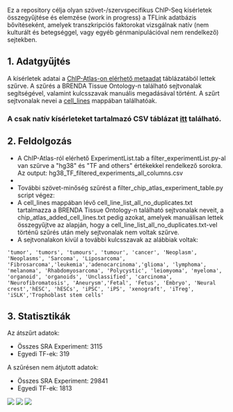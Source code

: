 Ez a repository célja olyan szövet-/szervspecifikus ChIP-Seq kísérletek összegyűjtése és elemzése (work in progress) a TFLink adatbázis bővítéseként, amelyek transzkripciós faktorokat vizsgálnak natív (nem kulturált és betegséggel, vagy egyéb génmanipulációval nem rendelkező) sejtekben.

## 1. Adatgyűjtés
A kísérletek adatai a [ChIP-Atlas-on elérhető metaadat](https://github.com/inutano/chip-atlas/wiki#downloads_doc) táblázatából lettek szűrve. A szűrés a BRENDA Tissue Ontology-n található sejtvonalak segítségével, valamint kulcsszavak manuális megadásával történt. A szűrt sejtvonalak nevei a [cell_lines](https://github.com/kadan02/native_tissue_chip-seq_experiments/tree/master/cell_lines) mappában találhatóak. 

### A csak natív kísérleteket tartalmazó CSV táblázat [itt](https://github.com/kadan02/native_tissue_chip-seq_experiments/blob/master/chip_atlas/native_chip_atlas_experiments.csv) található.

## 2. Feldolgozás
- A ChIP-Atlas-ról elérhető ExperimentList.tab a filter_experimentList.py-al van szűrve a "hg38" és "TF and others" értékekkel rendelkező sorokra. Az output: hg38_TF_filtered_experiments_all_columns.csv
- 
- További szövet-minőség szűrést a filter_chip_atlas_experiment_table.py script végez:
 - A cell_lines mappában lévő cell_line_list_all_no_duplicates.txt tartalmazza a BRENDA Tissue Ontology-n található sejtvonalak neveit, a chip_atlas_added_cell_lines.txt pedig azokat, amelyek manuálisan lettek összegyűjtve az alapján, hogy a cell_line_list_all_no_duplicates.txt-vel történű szűrés után mely sejtvonalak nem voltak szűrve.
 - A sejtvonalakon kívül a további kulcsszavak az alábbiak voltak:
```
'tumor', 'tumors', 'tumours', 'tumour', 'cancer', 'Neoplasm', 'Neoplasms', 'Sarcoma', 'Liposarcoma', 'Fibrosarcoma','leukemia','adenocarcinoma','glioma', 'lymphoma', 'melanoma', 'Rhabdomyosarcoma', 'Polycystic', 'leiomyoma', 'myeloma', 'organoid', 'organoids', 'Unclassified', 'carcinoma', 'Neurofibromatosis', 'Aneurysm','Fetal', 'Fetus', 'Embryo', 'Neural crest','hESC', 'hESCs', 'iPSC', 'iPS', 'xenograft', 'iTreg', 'iSLK','Trophoblast stem cells'
```






## 3. Statisztikák
Az átszűrt adatok:
- Összes SRA Experiment: 3115
- Egyedi TF-ek: 319

A szűrésen nem átjutott adatok:
- Összes SRA Experiment: 29841
- Egyedi TF-ek: 1813

![](https://github.com/kadan02/native_tissue_chip-seq_experiments/blob/master/chip_atlas/figures/figure_tf.png)
![](https://github.com/kadan02/native_tissue_chip-seq_experiments/blob/master/chip_atlas/figures/figure_cell_type_class.png)
![](https://github.com/kadan02/native_tissue_chip-seq_experiments/blob/master/chip_atlas/figures/figure_cell_type.png)
